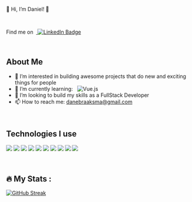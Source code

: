 👋 Hi, I’m Daniel! 👋 

<br>

Find me on &nbsp;<a href="https://www.linkedin.com/in/danielbraaksma/">
    <img src="https://img.shields.io/badge/LinkedIn-blue?style=for-the-badge&logo=linkedin&logoColor=white" alt="LinkedIn Badge"/>
</a>

<br>

## About Me

- 👀 I’m interested in building awesome projects that do new and exciting things for people
- 🌱 I’m currently learning: &nbsp; ![Vue.js](https://img.shields.io/badge/vuejs-%2335495e.svg?style=for-the-badge&logo=vuedotjs&logoColor=%234FC08D)
- 💞️ I’m looking to build my skills as a FullStack Developer
- 📫 How to reach me: danebraaksma@gmail.com

<br>

## Technologies I use

<p>
    <img src="https://img.shields.io/badge/JavaScript-323330?style=for-the-badge&logo=javascript&logoColor=F7DF1E" />
    <img src="https://img.shields.io/badge/CSS3-1572B6?style=for-the-badge&logo=css3&logoColor=white" />
    <img src="https://img.shields.io/badge/HTML5-E34F26?style=for-the-badge&logo=html5&logoColor=white" />
    <img src="https://img.shields.io/badge/Node.js-339933?style=for-the-badge&logo=nodedotjs&logoColor=white" />
    <img src="https://img.shields.io/badge/npm-CB3837?style=for-the-badge&logo=npm&logoColor=white" />
    <img src="https://img.shields.io/badge/React-20232A?style=for-the-badge&logo=react&logoColor=61DAFB" />
    <img src="https://img.shields.io/badge/Express.js-000000?style=for-the-badge&logo=express&logoColor=white" />
    <img src="https://img.shields.io/badge/Git-F05032?style=for-the-badge&logo=git&logoColor=white" />
    <img src="https://img.shields.io/badge/Visual_Studio_Code-0078D4?style=for-the-badge&logo=visual%20studio%20code&logoColor=white" />
    <img src="https://img.shields.io/badge/MongoDB-%234ea94b.svg?style=for-the-badge&logo=mongodb&logoColor=white)" />
</p>

<br>

## :fire: My Stats :

[![GitHub Streak](https://github-readme-streak-stats.herokuapp.com/?user=DanielBraaksma)](https://git.io/streak-stats)



<!---
DanielBraaksma/DanielBraaksma is a ✨ special ✨ repository because its `README.md` (this file) appears on your GitHub profile.
You can click the Preview link to take a look at your changes.
--->
